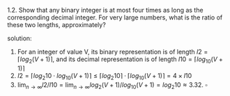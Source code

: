 1.2. Show that any binary integer is at most four times as long as the corresponding decimal integer.
For very large numbers, what is the ratio of these two lengths, approximately?

solution:
1. For an integer of value V, its binary representation is of length $l2 = \lceil log_2(V+1)\rceil$, and its decimal representation is of length $l10 = \lceil log_{10}(V + 1)\rceil$
2. $l2 = \lceil log_2 10 \cdot log_{10}(V + 1)\rceil \le \lceil log_2{10}\rceil \cdot \lceil log_{10}(V+1) \rceil = 4\times l10$
3. $\lim_{n \to \infty} l2/l10 = \lim_{n \to \infty} log_2(V+1)/log_{10}(V+1) = log_{2}10 \approx 3.32$. $\square$
